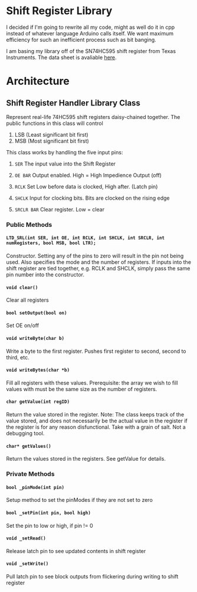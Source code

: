 # Shift Register Library

I decided if I'm going to rewrite all my code, might as well do it in cpp instead of whatever language Arduino calls itself. We want maximum efficiency for such an inefficient process such as bit banging.

I am basing my library off of the SN74HC595 shift register from Texas Instruments. The data sheet is avaliable [here](http://www.ti.com/lit/ds/symlink/sn74hc595.pdf).

# Architecture

## Shift Register Handler Library Class
Represent real-life 74HC595 shift registers daisy-chained together. The public functions in this class will control 
1. LSB (Least significant bit first)
2. MSB (Most significant bit first)

This class works by handling the five input pins:

1. ```SER``` The input value into the Shift Register

2. ```OE BAR``` Output enabled. High = High Impedience Output (off)

3. ```RCLK``` Set Low before data is clocked, High after. (Latch pin)

4. ```SHCLK``` Input for clocking bits. Bits are clocked on the rising edge

5. ```SRCLR BAR``` Clear register. Low = clear


### Public Methods
#### ```LTD_SRL(int SER, int OE, int RCLK, int SHCLK, int SRCLR, int numRegisters, bool MSB, bool LTR);```
Constructor. Setting any of the pins to zero will result in the pin not being used. Also specifies the mode and the number of registers. If inputs into the shift register are tied together, e.g. RCLK and SHCLK, simply pass the same pin number into the constructor. 

#### ```void clear()```
Clear all registers

#### ```bool setOutput(bool on)```
Set OE on/off

#### ```void writeByte(char b)```
Write a byte to the first register. Pushes first register to second, second to third, etc.

#### ```void writeBytes(char *b)```
Fill all registers with these values. Prerequisite: the array we wish to fill values with must be the same size as the number of registers.

#### ```char getValue(int regID)```
Return the value stored in the register. Note: The class keeps track of the value stored, and does not necessarily be the actual value in the register if the register is for any reason disfunctional. Take with a grain of salt. Not a debugging tool.

#### ```char* getValues()```
Return the values stored in the registers. See getValue for details.

### Private Methods
#### ```bool _pinMode(int pin)```
Setup method to set the pinModes if they are not set to zero

#### ```bool _setPin(int pin, bool high)```
Set the pin to low or high, if pin != 0

#### ```void _setRead()```
Release latch pin to see updated contents in shift register

#### ```void _setWrite()```
Pull latch pin to see block outputs from flickering during writing to shift register
